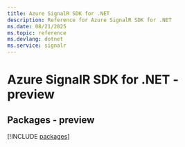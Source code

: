 ```yaml
---
title: Azure SignalR SDK for .NET
description: Reference for Azure SignalR SDK for .NET
ms.date: 08/21/2025
ms.topic: reference
ms.devlang: dotnet
ms.service: signalr
---
```

# Azure SignalR SDK for .NET - preview
## Packages - preview
[!INCLUDE [packages](signalr-index.md)]